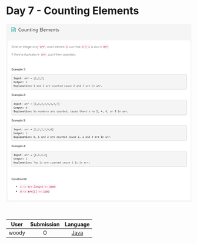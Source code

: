 # Day 7 - Counting Elements

![07-counting-elements](../images/07-counting-elements.png)

<br>

User  | Submission | Language
:--:  | :--------: | :-----:
woody | O          | [Java](./woody.md)
